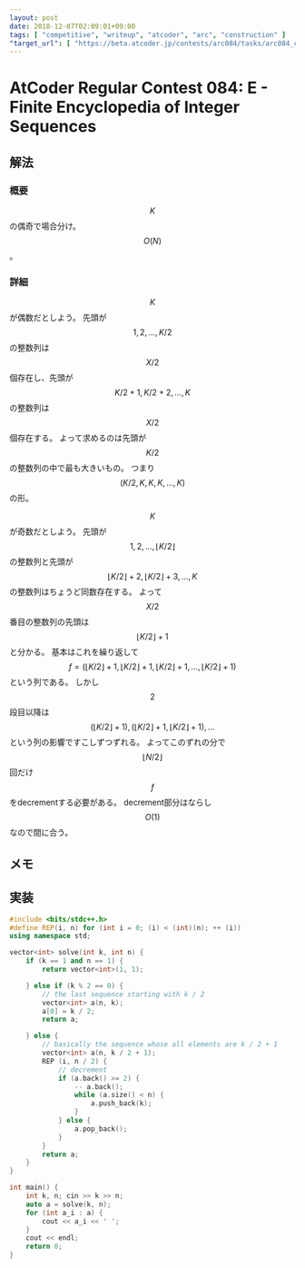 ```yaml
---
layout: post
date: 2018-12-07T02:09:01+09:00
tags: [ "competitive", "writeup", "atcoder", "arc", "construction" ]
"target_url": [ "https://beta.atcoder.jp/contests/arc084/tasks/arc084_c" ]
---
```


# AtCoder Regular Contest 084: E - Finite Encyclopedia of Integer Sequences

## 解法

### 概要

$$K$$ の偶奇で場合分け。
$$O(N)$$。

### 詳細

$$K$$ が偶数だとしよう。
先頭が $$1, 2, \dots, K/2$$ の整数列は $$X/2$$ 個存在し、先頭が $$K/2 + 1, K/2 + 2, \dots, K$$ の整数列は $$X/2$$ 個存在する。
よって求めるのは先頭が $$K/2$$ の整数列の中で最も大きいもの。
つまり $$(K/2, K, K, K, \dots, K)$$ の形。

$$K$$ が奇数だとしよう。
先頭が $$1, 2, \dots, \lfloor K/2 \rfloor$$ の整数列と先頭が $$\lfloor K/2 \rfloor + 2, \lfloor K/2 \rfloor + 3, \dots, K$$ の整数列はちょうど同数存在する。
よって $$X/2$$ 番目の整数列の先頭は $$\lfloor K/2 \rfloor + 1$$ と分かる。
基本はこれを繰り返して $$f = (\lfloor K/2 \rfloor + 1, \lfloor K/2 \rfloor + 1, \lfloor K/2 \rfloor + 1, \dots, \lfloor K/2 \rfloor + 1)$$ という列である。
しかし $$2$$ 段目以降は $$(\lfloor K/2 \rfloor + 1), (\lfloor K/2 \rfloor + 1, \lfloor K/2 \rfloor + 1), \dots$$ という列の影響ですこしずつずれる。
よってこのずれの分で $$\lfloor N/2 \rfloor$$ 回だけ $$f$$ をdecrementする必要がある。
decrement部分はならし $$O(1)$$ なので間に合う。


## メモ

## 実装

``` c++
#include <bits/stdc++.h>
#define REP(i, n) for (int i = 0; (i) < (int)(n); ++ (i))
using namespace std;

vector<int> solve(int k, int n) {
    if (k == 1 and n == 1) {
        return vector<int>(1, 1);

    } else if (k % 2 == 0) {
        // the last sequence starting with k / 2
        vector<int> a(n, k);
        a[0] = k / 2;
        return a;

    } else {
        // basically the sequence whose all elements are k / 2 + 1
        vector<int> a(n, k / 2 + 1);
        REP (i, n / 2) {
            // decrement
            if (a.back() >= 2) {
                -- a.back();
                while (a.size() < n) {
                    a.push_back(k);
                }
            } else {
                a.pop_back();
            }
        }
        return a;
    }
}

int main() {
    int k, n; cin >> k >> n;
    auto a = solve(k, n);
    for (int a_i : a) {
        cout << a_i << ' ';
    }
    cout << endl;
    return 0;
}
```
